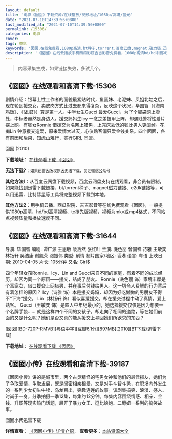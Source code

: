 ```yaml
---
layout: default
title: '电影《囡囡》下载资源/在线播放/视频地址/1080p/高清/蓝光'
date: "2021-07-10T14:39:56+0800"
last_modified_at: "2021-07-10T14:39:56+0800"
permalink: /15306/
categories: 电影
cover:
tags: 电影
keywords: '囡囡,在线免费看,1080p高清,bt种子,torrent,百度云盘,magnet,磁力链,迅雷下载资源'
description: '《囡囡》在线云播放手机西瓜影院吉吉影音免费看，1080p高清bd/hd未删减完整版和tc抢先枪版，mkv/mp4格式，附带bt/torrent种子、magnet/磁力链、百度云盘、网盘资源迅雷下载链接'
---
```


>内容采集生成，如果链接失效，多试几个。


## 《囡囡》在线观看和高清下载-15306

剧情介绍：银幕上性工作者的面貌最紧贴时代，鱼蛋妹、老泥妹、凤姐北姑之后，现在轮到援交女，卖皮肉方式比过去都来得复杂，反映这个状况，毕国智（《海南鸡饭》、《战.鼓》）算是第一人。中学女生Gucci 最爱Gucci，为了个靓袋网上卖处，中标者赫然是身边人。援交妈妈生Icy 一念之差披甲上阵，却遇贱警将性爱片摆上网。有钱女Ronnie 借援交为名网上猎男，上完床丢低的钱比男人更阔绰。花痴Lin 钟意援交造爱，原来爱情大过天，心仪熟客偏只爱金钱关系。四个囡囡，各有前因和后果，知虎山难行，实行GIRL 同盟。


囡囡 (2010)

**下载地址**： [在线观看下载 《囡囡》](https://www.btbtdy.me/btdy/dy4688.html) 


**无法下载?**：`如果迅雷因版权原因无法下载，关注微信公众号 `

**其他方法1**：从百度云网盘下载视频，百度云网盘支持在线观看，非会员有限制，如果能找到迅雷下载链接、bt/torrent种子、magnet磁力链接、e2dk链接等，可以用迅雷、比特彗星等工具将完整视频下载到本地。

**其他方法2**：用手机云播、西瓜影院、吉吉影音等在线免费观看《囡囡》，一般提供1080p高清、hd/bd高清视频、tc抢先版视频，视频为mkv或mp4格式，不同站点视频质量和播放速度不同。


## 《囡囡》在线观看和高清下载-31644

导演: 毕国智 编剧: 谭广源 王思敏 凌浩然 张红叶 主演: 冼色丽 曾国祥 诗雅 王敏奕 林钰轩 吴浩康 谢凯荣 骆振伟 类型: 剧情 制片国家/地区: 香港 语言: 粤语 上映日期: 2010-04-05 片长: 105分钟 又名: Girl$

四个年轻女孩Ronnie、Icy、Lin and Gucci来自不同的家庭，有着不同的成长经历，却因为同一个原因——援交，结成了朋友。 Ronnie（冼色丽 饰）家境丰厚是个富家女，借口援交上网猎男，并在事后付钱给男人。这一切令人费解的行为背后有着怎样的原因？ Icy（诗雅 饰）本是援交妈妈，却因为好吃懒做的男朋友不得不“下海”援交。 Lin（林钰轩 饰）看似喜爱援交，却在援交过程中动了真情，爱上熟客。 Gucci（王敏奕 饰）是四人中年纪最小的，她选择援交仅仅是因为想要一个名牌手袋…… 就是这样四个不同的女孩子，却走向了相同的道路，等在她们前面的又是什么呢？她们是否又真的能从援交上寻回她们所欲求的东西？


[囡囡][BD-720P-RMVB][粤语中字][豆瓣6.1分][897MB][2010][BT下载/迅雷下载]

**下载地址**： [在线观看下载 《囡囡》](https://www.btdx8.com/torrent/girl_2010.html) 


## 《囡囡小传》在线观看和高清下载-39187

《囡囡小传》讲的是城市里，两个古灵精怪的宅男女神和他们的最佳损友，她们为了争取爱情，争取发展，既是闺密相亲相爱，又是对手斗智斗勇，在职场内外发生的一系列少女初生牛犊，乌龙百出，笑趣连连的故事。该剧集搞笑、浪漫、感人、时尚于一身，分季拍摄一季12集，每集约12分钟。每集内容围绕情感、相亲、金钱、升职等现实热门话题，展开了暴力女王、逗比娘炮、二醇妞一系列的搞笑故事。<!---剧情end--->


囡囡小传迅雷下载

**详情查看**： [《囡囡小传》详情介绍](/movie/39187/)， **查看更多**：[本站资源大全](/movie/t/all/)

